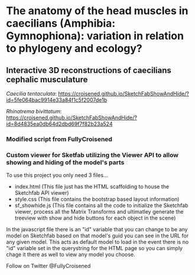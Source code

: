 # The anatomy of the head muscles in caecilians (Amphibia: Gymnophiona): variation in relation to phylogeny and ecology? 

## Interactive 3D reconstructions of caecilians cephalic musculature

_Caecilia tentaculata_: https://croisened.github.io/SketchFabShowAndHide/?id=5fe064bac9914e33a84f1c5f2007de1b

_Rhinatrema bivittatum_: https://croisened.github.io/SketchFabShowAndHide/?id=8d4835ea0db64d2dbd69f7f82b23a524


### Modified script from FullyCroisened
### Custom viewer for Sketfab utilizing the Viewer API to allow showing and hiding of the model's parts
To use this project you only need 3 files...

- index.html (This file just has the HTML scaffolding to house the Sketchfab API viewer)
- style.css (This file contains the bootstrap based layout information)
- sf_showhide.js (This file contains all the code to initialize the Sketchfab viewer, process all the Matrix Transforms and ultimatley generate the treeview with show and hide buttons for each object in the scene)

In the javascript file there is an "id" variable that you can change to be any model on Sketchfab based on that model's guid you can see in the URL for any given model.  This acts as default model to load in the event there is no "id" variable set in the querystring for the HTML page so you can simply chage it there as well to view any model you choose.

Follow on Twitter @FullyCroisened
